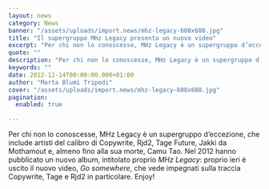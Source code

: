 ```yaml
---
layout: news
category: News
banner: "/assets/uploads/import.news/mhz-legacy-608x608.jpg"
title: "Il supergruppo MHz Legacy presenta un nuovo video"
excerpt: "Per chi non lo conoscesse, MHz Legacy è un supergruppo d’eccezione, che include artisti del calibro di Copywrite, Rjd2, Tage Future, Jakki da Mothamout e, almeno fino alla sua morte, Camu Tao. Nel 2012 hanno pubblicato un nuovo album, intitolato proprio MHz Legacy: proprio ieri è uscito il nuovo video, Go somewhere, che vede impegnati [&hellip"
quote: ""
description: "Per chi non lo conoscesse, MHz Legacy è un supergruppo d’eccezione, che include artisti del calibro di Copywrite, Rjd2, Tage Future, Jakki da Mothamout e, almeno fino alla sua morte, Camu Tao. Nel 2012 hanno pubblicato un nuovo album, intitolato proprio MHz Legacy: proprio ieri è uscito il nuovo video, Go somewhere, che vede impegnati [&hellip"
keywords: ""
date: 2012-12-14T00:00:00.000+01:00
author: "Marta Blumi Tripodi"
cover: "/assets/uploads/import.news/mhz-legacy-608x608.jpg"
pagination:
  enabled: true

---
```


Per chi non lo conoscesse, MHz Legacy è un supergruppo d’eccezione, che include artisti del calibro di Copywrite, Rjd2, Tage Future, Jakki da Mothamout e, almeno fino alla sua morte, Camu Tao. Nel 2012 hanno pubblicato un nuovo album, intitolato proprio _MHz Legacy_: proprio ieri è uscito il nuovo video, _Go somewhere_, che vede impegnati sulla traccia Copywrite, Tage e Rjd2 in particolare. Enjoy!

  